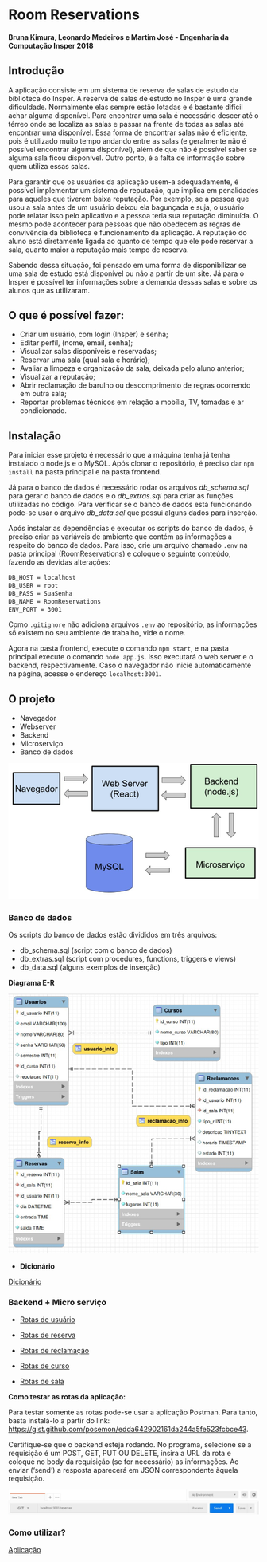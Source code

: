 # Room Reservations
#### Bruna Kimura, Leonardo Medeiros e Martim José - Engenharia da Computação Insper 2018

## Introdução
A aplicação consiste em um sistema de reserva de salas de estudo da biblioteca do Insper.
A reserva de salas de estudo no Insper é uma grande dificuldade. Normalmente elas sempre estão lotadas e é bastante difícil achar alguma disponível. Para encontrar uma sala é necessário descer até o térreo onde se localiza as salas e passar na frente de todas as salas até encontrar uma disponível. Essa forma de encontrar salas não é eficiente, pois é utilizado muito tempo andando entre as salas (e geralmente não é possível encontrar alguma disponível), além de que não é possível saber se alguma sala ficou disponível. Outro ponto, é a falta de informação sobre quem utiliza essas salas.

Para garantir que os usuários da aplicação usem-a adequadamente, é possível implementar um sistema de reputação, que implica em penalidades para aqueles que tiverem baixa reputação. Por exemplo, se a pessoa que usou a sala antes de um usuário deixou ela bagunçada e suja, o usuário pode relatar isso pelo aplicativo e a pessoa teria sua reputação diminuída. O mesmo pode acontecer para pessoas que não obedecem as regras de convivência da biblioteca e funcionamento da aplicação. A reputação do aluno está diretamente ligada ao quanto de tempo que ele pode reservar a sala, quanto maior a reputação mais tempo de reserva.

Sabendo dessa situação, foi pensado em uma forma de disponibilizar se uma sala de estudo está disponível ou não a partir de um site. Já para o Insper é possível ter informações sobre a demanda dessas salas e sobre os alunos que as utilizaram.

## O que é possível fazer:
* Criar um usuário, com login (Insper) e senha;
* Editar perfil, (nome, email, senha);
* Visualizar salas disponíveis e reservadas;
* Reservar uma sala (qual sala e horário);
* Avaliar a limpeza e organização da sala, deixada pelo aluno anterior;
* Visualizar a reputação;
* Abrir reclamação de barulho ou descomprimento de regras ocorrendo em outra sala;
* Reportar problemas técnicos em relação a mobília, TV, tomadas e ar condicionado.

## Instalação
Para iniciar esse projeto é necessário que a máquina tenha já tenha instalado o node.js e o MySQL. Após clonar o repositório, é preciso dar `npm install` na pasta principal e na pasta frontend.

Já para o banco de dados é necessário rodar os arquivos *db_schema.sql* para gerar o banco de dados e o *db_extras.sql* para criar as funções utilizadas no código. Para verificar se o banco de dados está funcionando pode-se usar o arquivo *db_data.sql* que possui alguns dados para inserção.

Após instalar as dependências e executar os scripts do banco de dados, é preciso criar as variáveis de ambiente que contém as informações a respeito do banco de dados. Para isso, crie um arquivo chamado `.env` na pasta principal (RoomReservations) e coloque o seguinte conteúdo, fazendo as devidas alterações:

    DB_HOST = localhost
    DB_USER = root
    DB_PASS = SuaSenha
    DB_NAME = RoomReservations
    ENV_PORT = 3001

Como `.gitignore` não adiciona arquivos `.env` ao repositório, as informações sṍ existem no seu ambiente de trabalho, vide o nome.

Agora na pasta frontend, execute o comando `npm start`, e na pasta principal execute o comando `node app.js`. Isso executará o web server e o backend, respectivamente. Caso o navegador não inicie automaticamente na página, acesse o endereço `localhost:3001`.

## O projeto
* Navegador
* Webserver
* Backend
* Microserviço
* Banco de dados

![Diagrama Aplicação](./img/diagrama_aplicacao.jpeg)

### Banco de dados
Os scripts do banco de dados estão divididos em três arquivos:
* db_schema.sql (script com o banco de dados)
* db_extras.sql (script com procedures, functions, triggers e views)
* db_data.sql (alguns exemplos de inserção)

**Diagrama E-R**

![Diagrama ER](./img/diagrama_er.jpeg)

* **Dicionário**

[Dicionário](./database/dicionario.md)


### Backend + Micro serviço
- [Rotas de usuário](../master/routes/user_route.md)

- [Rotas de reserva](../master/routes/reserva_route.md)

- [Rotas de reclamação](../master/routes/reclamacao_route.md)

- [Rotas de curso](../master/routes/curso_route.md)

- [Rotas de sala](../master/routes/sala_route.md)


**Como testar as rotas da aplicação:**

Para testar somente as rotas pode-se usar a aplicação Postman. Para tanto, basta instalá-lo a partir do link: https://gist.github.com/posemon/edda642902161da244a5fe523fcbce43.

Certifique-se que o backend esteja rodando. No programa, selecione se a requisição é um POST, GET, PUT OU DELETE, insira a URL da rota e coloque no body da requisição (se for necessário) as informações. Ao enviar (‘send’) a resposta aparecerá em JSON correspondente àquela requisição.

![Postman](./img/postman.jpeg)


### Como utilizar?
[Aplicação](./frontend/Aplicacao.md)









